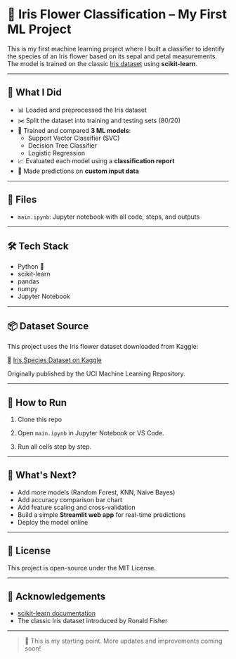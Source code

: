# 🌸 Iris Flower Classification – My First ML Project

This is my first machine learning project where I built a classifier to identify the species of an Iris flower based on its sepal and petal measurements.  
The model is trained on the classic [Iris dataset](https://en.wikipedia.org/wiki/Iris_flower_data_set) using **scikit-learn**.

---

## 🧠 What I Did

- 📊 Loaded and preprocessed the Iris dataset
- ✂️ Split the dataset into training and testing sets (80/20)
- 🤖 Trained and compared **3 ML models**:
  - Support Vector Classifier (SVC)
  - Decision Tree Classifier
  - Logistic Regression
- 📈 Evaluated each model using a **classification report**
- 🔮 Made predictions on **custom input data**

---

## 📁 Files

- `main.ipynb`: Jupyter notebook with all code, steps, and outputs

---

## 🛠️ Tech Stack

- Python 🐍
- scikit-learn
- pandas
- numpy
- Jupyter Notebook

---

## 📦 Dataset Source

This project uses the Iris flower dataset downloaded from Kaggle:

🔗 [Iris Species Dataset on Kaggle](https://www.kaggle.com/datasets/uciml/iris)

Originally published by the UCI Machine Learning Repository.

---

## 📌 How to Run

1. Clone this repo

2. Open `main.ipynb` in Jupyter Notebook or VS Code.

3. Run all cells step by step.

---

## 🚀 What's Next?

- Add more models (Random Forest, KNN, Naive Bayes)
- Add accuracy comparison bar chart
- Add feature scaling and cross-validation
- Build a simple **Streamlit web app** for real-time predictions
- Deploy the model online

---

## 📝 License

This project is open-source under the MIT License.

---

## 🙌 Acknowledgements

- [scikit-learn documentation](https://scikit-learn.org/stable/)
- The classic Iris dataset introduced by Ronald Fisher

---

> 🎯 This is my starting point. More updates and improvements coming soon!
